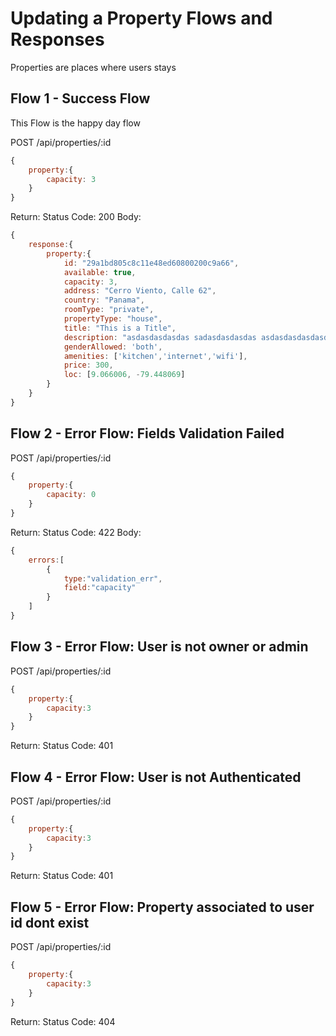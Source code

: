 # Updating a Property Flows and Responses
Properties are places where users stays

## Flow 1 - Success Flow
This Flow is the happy day flow

POST /api/properties/:id
```javascript
{
	property:{
		capacity: 3
	}
} 
```

Return:
Status Code: 200
Body:
```javascript
{
	response:{
		property:{
			id: "29a1bd805c8c11e48ed60800200c9a66",
			available: true,
			capacity: 3,
			address: "Cerro Viento, Calle 62",
			country: "Panama",
			roomType: "private",
			propertyType: "house",
			title: "This is a Title",
			description: "asdasdasdasdas sadasdasdasdas asdasdasdasdasdasd asdasdas",
			genderAllowed: 'both',
			amenities: ['kitchen','internet','wifi'],
			price: 300,
			loc: [9.066006, -79.448069]
		}
	}	
} 
```

## Flow 2 - Error Flow: Fields Validation Failed

POST /api/properties/:id
```javascript
{
	property:{
		capacity: 0
	}
} 
```

Return:
Status Code: 422
Body:
```javascript
{
	errors:[
		{
			type:"validation_err",
			field:"capacity"
		}
	]
} 
```

## Flow 3 - Error Flow: User is not owner or admin

POST /api/properties/:id
```javascript
{
	property:{
		capacity:3
	}
} 
```

Return:
Status Code: 401


## Flow 4 - Error Flow: User is not Authenticated

POST /api/properties/:id
```javascript
{
	property:{
		capacity:3
	}
} 
```

Return:
Status Code: 401

## Flow 5 - Error Flow: Property associated to user id dont exist

POST /api/properties/:id
```javascript
{
	property:{
		capacity:3
	}
} 
```

Return:
Status Code: 404